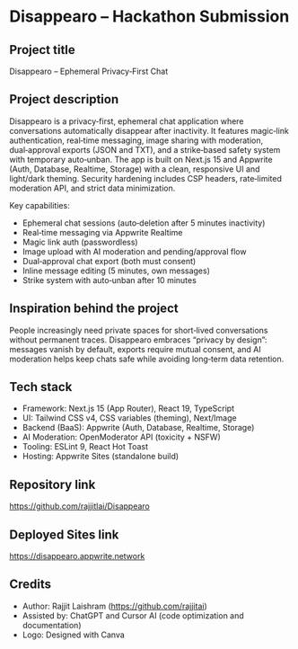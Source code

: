 # Disappearo – Hackathon Submission

## Project title

Disappearo – Ephemeral Privacy‑First Chat

## Project description

Disappearo is a privacy‑first, ephemeral chat application where conversations automatically disappear after inactivity. It features magic‑link authentication, real‑time messaging, image sharing with moderation, dual‑approval exports (JSON and TXT), and a strike‑based safety system with temporary auto‑unban. The app is built on Next.js 15 and Appwrite (Auth, Database, Realtime, Storage) with a clean, responsive UI and light/dark theming. Security hardening includes CSP headers, rate‑limited moderation API, and strict data minimization.

Key capabilities:

- Ephemeral chat sessions (auto‑deletion after 5 minutes inactivity)
- Real‑time messaging via Appwrite Realtime
- Magic link auth (passwordless)
- Image upload with AI moderation and pending/approval flow
- Dual‑approval chat export (both must consent)
- Inline message editing (5 minutes, own messages)
- Strike system with auto‑unban after 10 minutes

## Inspiration behind the project

People increasingly need private spaces for short‑lived conversations without permanent traces. Disappearo embraces “privacy by design”: messages vanish by default, exports require mutual consent, and AI moderation helps keep chats safe while avoiding long‑term data retention.

## Tech stack

- Framework: Next.js 15 (App Router), React 19, TypeScript
- UI: Tailwind CSS v4, CSS variables (theming), Next/Image
- Backend (BaaS): Appwrite (Auth, Database, Realtime, Storage)
- AI Moderation: OpenModerator API (toxicity + NSFW)
- Tooling: ESLint 9, React Hot Toast
- Hosting: Appwrite Sites (standalone build)

## Repository link

<https://github.com/rajjitlai/Disappearo>

## Deployed Sites link

<https://disappearo.appwrite.network>

## Credits

- Author: Rajjit Laishram (<https://github.com/rajjitai>)
- Assisted by: ChatGPT and Cursor AI (code optimization and documentation)
- Logo: Designed with Canva
